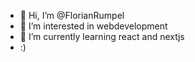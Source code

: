 - 👋 Hi, I’m @FlorianRumpel
- 👀 I’m interested in webdevelopment
- 🌱 I’m currently learning react and nextjs
- :)
